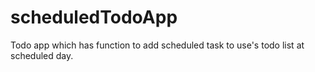 # scheduledTodoApp
Todo app which has function to add scheduled task to use's todo list at scheduled day.
